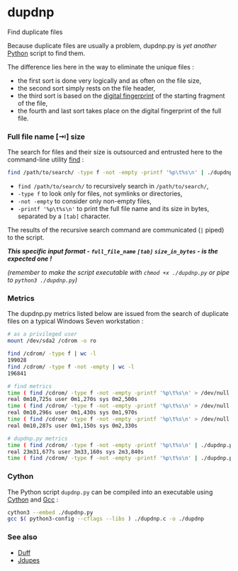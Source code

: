 # dupdnp
Find duplicate files

Because duplicate files are usually a problem, dupdnp.py is *yet another* [Python](http://python.org/) script to find them.

The difference lies here in the way to eliminate the unique files :
* the first sort is done very logically and as often on the file size,
* the second sort simply rests on the file header,
* the third sort is based on the [digital fingerprint](https://en.wikipedia.org/w/index.php?title=Message_digest) of the starting fragment of the file,
* the fourth and last sort takes place on the digital fingerprint of the full file.



### Full file name [&RightArrowBar;] size

The search for files and their size is outsourced and entrusted here to the command-line utility [find](https://www.gnu.org/software/findutils/manual/html_mono/find.html) :

```bash
find /path/to/search/ -type f -not -empty -printf '%p\t%s\n' | ./dupdnp.py
```
* `find /path/to/search/` to recursively search in `/path/to/search/`,
* `-type f` to look only for files, not symlinks or directories,
* `-not -empty` to consider only non-empty files,
* `-printf '%p\t%s\n'` to print the full file name and its size in bytes, separated by a `[tab]` character.

The results of the recursive search command are communicated (`|` piped) to the script.

***This specific input format - `full_file_name` `[tab]` `size_in_bytes` - is the expected one !***

*(remember to make the script executable with `chmod +x ./dupdnp.py` or pipe to `python3 ./dupdnp.py`)*



### Metrics

The dupdnp.py metrics listed below are issued from the search of duplicate files on a typical Windows Seven workstation :
```bash
# as a privileged user
mount /dev/sda2 /cdrom -o ro

find /cdrom/ -type f | wc -l
199028
find /cdrom/ -type f -not -empty | wc -l
196841

# find metrics
time ( find /cdrom/ -type f -not -empty -printf '%p\t%s\n' > /dev/null )
real 0m10,725s user 0m1,270s sys 0m2,500s
time ( find /cdrom/ -type f -not -empty -printf '%p\t%s\n' > /dev/null )
real 0m10,296s user 0m1,430s sys 0m1,970s
time ( find /cdrom/ -type f -not -empty -printf '%p\t%s\n' > /dev/null )
real 0m10,287s user 0m1,150s sys 0m2,330s

# dupdnp.py metrics
time ( find /cdrom/ -type f -not -empty -printf '%p\t%s\n' | ./dupdnp.py > dupdnp.found )
real 23m31,677s user 3m33,160s sys 2m3,840s
time ( find /cdrom/ -type f -not -empty -printf '%p\t%s\n' | ./dupdnp.py > dupdnp.found )
```



### Cython

The Python script `dupdnp.py` can be compiled into an executable using [Cython](http://cython.org/) and [Gcc](https://gcc.gnu.org/) :
```bash
cython3 --embed ./dupdnp.py
gcc $( python3-config --cflags --libs ) ./dupdnp.c -o ./dupdnp
```



### See also

- [Duff](https://github.com/elmindreda/duff)
- [Jdupes](https://github.com/jbruchon/jdupes)
